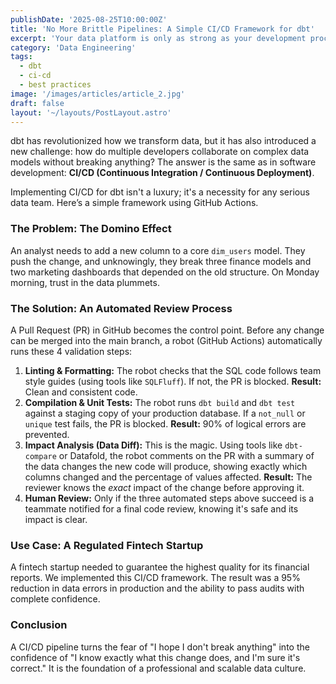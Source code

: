 ```yaml
---
publishDate: '2025-08-25T10:00:00Z'
title: 'No More Brittle Pipelines: A Simple CI/CD Framework for dbt'
excerpt: 'Your data platform is only as strong as your development process. One change in a dbt model can break 10 dashboards. Here is a simple CI/CD framework to ensure every change is safe, tested, and trustworthy.'
category: 'Data Engineering'
tags:
  - dbt
  - ci-cd
  - best practices
image: '/images/articles/article_2.jpg'
draft: false
layout: '~/layouts/PostLayout.astro'
---
```


dbt has revolutionized how we transform data, but it has also introduced a new challenge: how do multiple developers collaborate on complex data models without breaking anything? The answer is the same as in software development: **CI/CD (Continuous Integration / Continuous Deployment)**.

Implementing CI/CD for dbt isn't a luxury; it's a necessity for any serious data team. Here’s a simple framework using GitHub Actions.

### The Problem: The Domino Effect

An analyst needs to add a new column to a core `dim_users` model. They push the change, and unknowingly, they break three finance models and two marketing dashboards that depended on the old structure. On Monday morning, trust in the data plummets.

### The Solution: An Automated Review Process

A Pull Request (PR) in GitHub becomes the control point. Before any change can be merged into the main branch, a robot (GitHub Actions) automatically runs these 4 validation steps:

1.  **Linting & Formatting:** The robot checks that the SQL code follows team style guides (using tools like `SQLFluff`). If not, the PR is blocked. **Result:** Clean and consistent code.
2.  **Compilation & Unit Tests:** The robot runs `dbt build` and `dbt test` against a staging copy of your production database. If a `not_null` or `unique` test fails, the PR is blocked. **Result:** 90% of logical errors are prevented.
3.  **Impact Analysis (Data Diff):** This is the magic. Using tools like `dbt-compare` or Datafold, the robot comments on the PR with a summary of the data changes the new code will produce, showing exactly which columns changed and the percentage of values affected. **Result:** The reviewer knows the *exact* impact of the change before approving it.
4.  **Human Review:** Only if the three automated steps above succeed is a teammate notified for a final code review, knowing it's safe and its impact is clear.

### Use Case: A Regulated Fintech Startup
A fintech startup needed to guarantee the highest quality for its financial reports. We implemented this CI/CD framework. The result was a 95% reduction in data errors in production and the ability to pass audits with complete confidence.

### Conclusion
A CI/CD pipeline turns the fear of "I hope I don't break anything" into the confidence of "I know exactly what this change does, and I'm sure it's correct." It is the foundation of a professional and scalable data culture.